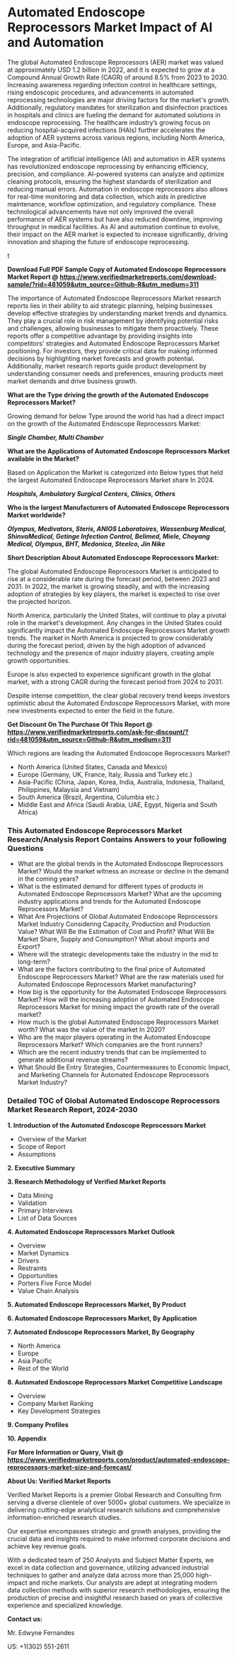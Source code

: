 <meta name="title" content="Global Automated Endoscope Reprocessors Market Impact of AI and Automation"><meta name="description" content="The global Automated Endoscope Reprocessors (AER) market was valued at approximately USD 1.2 billion in 2022, and it is expected to grow at a Compound Annual Growth Ra"><meta name="title" content="Automated Endoscope Reprocessors Market Size, Share, Scope, Trends, Growth, Opportunities, Analysis, Forecast"><h1>Automated Endoscope Reprocessors Market Impact of AI and Automation</h1><p>The global Automated Endoscope Reprocessors (AER) market was valued at approximately USD 1.2 billion in 2022, and it is expected to grow at a Compound Annual Growth Rate (CAGR) of around 8.5% from 2023 to 2030. Increasing awareness regarding infection control in healthcare settings, rising endoscopic procedures, and advancements in automated reprocessing technologies are major driving factors for the market's growth. Additionally, regulatory mandates for sterilization and disinfection practices in hospitals and clinics are fueling the demand for automated solutions in endoscope reprocessing. The healthcare industry’s growing focus on reducing hospital-acquired infections (HAIs) further accelerates the adoption of AER systems across various regions, including North America, Europe, and Asia-Pacific.</p><p>The integration of artificial intelligence (AI) and automation in AER systems has revolutionized endoscope reprocessing by enhancing efficiency, precision, and compliance. AI-powered systems can analyze and optimize cleaning protocols, ensuring the highest standards of sterilization and reducing manual errors. Automation in endoscope reprocessors also allows for real-time monitoring and data collection, which aids in predictive maintenance, workflow optimization, and regulatory compliance. These technological advancements have not only improved the overall performance of AER systems but have also reduced downtime, improving throughput in medical facilities. As AI and automation continue to evolve, their impact on the AER market is expected to increase significantly, driving innovation and shaping the future of endoscope reprocessing.</p>t</p><p id="" class=""><strong>Download Full PDF Sample Copy of Automated Endoscope Reprocessors Market Report @ <a href="https://www.verifiedmarketreports.com/download-sample/?rid=481059&utm_source=Github-R&utm_medium=311" target="_blank">https://www.verifiedmarketreports.com/download-sample/?rid=481059&utm_source=Github-R&utm_medium=311</a></strong></p><p>The importance of&nbsp;Automated Endoscope Reprocessors Market research reports lies in their ability to aid strategic planning, helping businesses develop effective strategies by understanding market trends and dynamics. They play a crucial role in risk management by identifying potential risks and challenges, allowing businesses to mitigate them proactively. These reports offer a competitive advantage by providing insights into competitors' strategies and Automated Endoscope Reprocessors Market positioning. For investors, they provide critical data for making informed decisions by highlighting market forecasts and growth potential. Additionally, market research reports guide product development by understanding consumer needs and preferences, ensuring products meet market demands and drive business growth.</p><p><strong>What are the&nbsp;Type driving the growth of the Automated Endoscope Reprocessors Market?</strong></p><p id="" class="">Growing demand for below Type around the world has had a direct impact on the growth of the Automated Endoscope Reprocessors Market:</p><em><strong>Single Chamber, Multi Chamber</strong></em></p><strong>What are the&nbsp;Applications&nbsp;of Automated Endoscope Reprocessors Market available in the Market?</strong></p><p id="" class="">Based on Application the Market is categorized into Below types that held the largest Automated Endoscope Reprocessors Market share In 2024.</p><em><strong>Hospitals, Ambulatory Surgical Centers, Clinics, Others</strong></em></p><strong>Who is the largest Manufacturers of Automated Endoscope Reprocessors Market worldwide?</strong></p><p><em><strong>Olympus, Medivators, Steris, ANIOS Laboratoires, Wassenburg Medical, ShinvaMedical, Getinge Infection Control, Belimed, Miele, Choyang Medical, Olympus, BHT, Medonica, Steelco, Jin Nike</strong></em></p><p id="" class=""><strong>Short Description About Automated Endoscope Reprocessors Market:</strong></p><p>The global Automated Endoscope Reprocessors Market is anticipated to rise at a considerable rate during the forecast period, between 2023 and 2031. In 2022, the market is growing steadily, and with the increasing adoption of strategies by key players, the market is expected to rise over the projected horizon.</p><p>North America, particularly the United States, will continue to play a pivotal role in the market's development. Any changes in the United States could significantly impact the Automated Endoscope Reprocessors Market growth trends. The market in North America is projected to grow considerably during the forecast period, driven by the high adoption of advanced technology and the presence of major industry players, creating ample growth opportunities.</p><p>Europe is also expected to experience significant growth in the global market, with a strong CAGR during the forecast period from 2024 to 2031.</p><p>Despite intense competition, the clear global recovery trend keeps investors optimistic about the Automated Endoscope Reprocessors Market, with more new investments expected to enter the field in the future.</p><p id="" class=""><strong>Get Discount On The Purchase Of This Report @ <a href="https://www.verifiedmarketreports.com/ask-for-discount/?rid=481059&utm_source=Github-R&utm_medium=311" target="_blank">https://www.verifiedmarketreports.com/ask-for-discount/?rid=481059&utm_source=Github-R&utm_medium=311</a></strong></p>Which regions are leading the Automated Endoscope Reprocessors Market?</p><ul><li>North America (United States, Canada and Mexico)</li><li>Europe (Germany, UK, France, Italy, Russia and Turkey etc.)</li><li>Asia-Pacific (China, Japan, Korea, India, Australia, Indonesia, Thailand, Philippines, Malaysia and Vietnam)</li><li>South America (Brazil, Argentina, Columbia etc.)</li><li>Middle East and Africa (Saudi Arabia, UAE, Egypt, Nigeria and South Africa)</li></ul><h3 id="" class="">This Automated Endoscope Reprocessors Market Research/Analysis Report Contains Answers to your following Questions</h3><ul><li>What are the global trends in the Automated Endoscope Reprocessors Market? Would the market witness an increase or decline in the demand in the coming years?</li><li>What is the estimated demand for different types of products in Automated Endoscope Reprocessors Market? What are the upcoming industry applications and trends for the Automated Endoscope Reprocessors Market?</li><li>What Are Projections of Global Automated Endoscope Reprocessors Market Industry Considering Capacity, Production and Production Value? What Will Be the Estimation of Cost and Profit? What Will Be Market Share, Supply and Consumption? What about imports and Export?</li><li>Where will the strategic developments take the industry in the mid to long-term?</li><li>What are the factors contributing to the final price of Automated Endoscope Reprocessors Market? What are the raw materials used for Automated Endoscope Reprocessors Market manufacturing?</li><li>How big is the opportunity for the Automated Endoscope Reprocessors Market? How will the increasing adoption of Automated Endoscope Reprocessors Market for mining impact the growth rate of the overall market?</li><li>How much is the global Automated Endoscope Reprocessors Market worth? What was the value of the market In 2020?</li><li>Who are the major players operating in the Automated Endoscope Reprocessors Market? Which companies are the front runners?</li><li>Which are the recent industry trends that can be implemented to generate additional revenue streams?</li><li>What Should Be Entry Strategies, Countermeasures to Economic Impact, and Marketing Channels for Automated Endoscope Reprocessors Market Industry?</li></ul><h3 id="" class="">Detailed TOC of Global Automated Endoscope Reprocessors Market Research Report, 2024-2030</h3><p id="" class=""><strong>1. Introduction of the Automated Endoscope Reprocessors Market</strong></p><ul><li>Overview of the Market</li><li>Scope of Report</li><li>Assumptions</li></ul><p id="" class=""><strong>2. Executive Summary</strong></p><p id="" class=""><strong>3. Research Methodology of Verified Market Reports</strong></p><ul><li>Data Mining</li><li>Validation</li><li>Primary Interviews</li><li>List of Data Sources</li></ul><p id="" class=""><strong>4. Automated Endoscope Reprocessors Market Outlook</strong></p><ul><li>Overview</li><li>Market Dynamics</li><li>Drivers</li><li>Restraints</li><li>Opportunities</li><li>Porters Five Force Model</li><li>Value Chain Analysis</li></ul><p id="" class=""><strong>5. Automated Endoscope Reprocessors Market, By Product</strong></p><p id="" class=""><strong>6. Automated Endoscope Reprocessors Market, By Application</strong></p><p id="" class=""><strong>7. Automated Endoscope Reprocessors Market, By Geography</strong></p><ul><li>North America</li><li>Europe</li><li>Asia Pacific</li><li>Rest of the World</li></ul><p id="" class=""><strong>8. Automated Endoscope Reprocessors Market Competitive Landscape</strong></p><ul><li>Overview</li><li>Company Market Ranking</li><li>Key Development Strategies</li></ul><p id="" class=""><strong>9. Company Profiles</strong></p><p id="" class=""><strong>10. Appendix</strong></p><p id="" class=""><strong>For More Information or Query, Visit @ <a href="https://www.verifiedmarketreports.com/product/automated-endoscope-reprocessors-market-size-and-forecast/" target="_blank">https://www.verifiedmarketreports.com/product/automated-endoscope-reprocessors-market-size-and-forecast/</a></strong></p><p id="" class=""><strong>About Us: Verified Market Reports</strong></p><p id="" class="">Verified Market Reports is a premier Global Research and Consulting firm serving a diverse clientele of over 5000+ global customers. We specialize in delivering cutting-edge analytical research solutions and comprehensive information-enriched research studies.</p><p id="" class="">Our expertise encompasses strategic and growth analyses, providing the crucial data and insights required to make informed corporate decisions and achieve key revenue goals.</p><p id="" class="">With a dedicated team of 250 Analysts and Subject Matter Experts, we excel in data collection and governance, utilizing advanced industrial techniques to gather and analyze data across more than 25,000 high-impact and niche markets. Our analysts are adept at integrating modern data collection methods with superior research methodologies, ensuring the production of precise and insightful research based on years of collective experience and specialized knowledge.</p><p id="" class=""><strong>Contact us:</strong></p><p id="" class="">Mr. Edwyne Fernandes</p><p id="" class="">US: +1(302) 551-2611</p>
